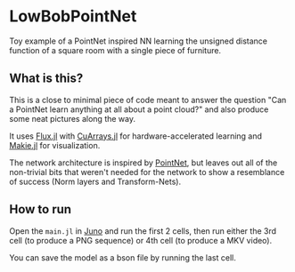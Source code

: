 # LowBobPointNet
Toy example of a PointNet inspired NN learning the unsigned distance function of a square room with a single piece of furniture.

## What is this?

This is a close to minimal piece of code meant to answer the question "Can a PointNet learn anything at all about a point cloud?" and also produce some neat pictures along the way.

It uses [Flux.jl](https://github.com/FluxML/Flux.jl) with [CuArrays.jl](https://github.com/JuliaGPU/CuArrays.jl) for hardware-accelerated learning and [Makie.jl](https://github.com/JuliaPlots/Makie.jl) for visualization.

The network architecture is inspired by [PointNet](https://arxiv.org/abs/1612.00593), but leaves out all of the non-trivial bits that weren't needed for the network to show a resemblance of success (Norm layers and Transform-Nets).

## How to run

Open the `main.jl` in [Juno](https://junolab.org/) and run the first 2 cells, then run either the 3rd cell (to produce a PNG sequence) or 4th cell (to produce a MKV video).

You can save the model as a bson file by running the last cell.
